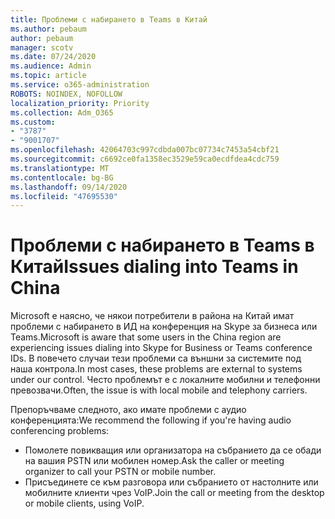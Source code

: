 ```yaml
---
title: Проблеми с набирането в Teams в Китай
ms.author: pebaum
author: pebaum
manager: scotv
ms.date: 07/24/2020
ms.audience: Admin
ms.topic: article
ms.service: o365-administration
ROBOTS: NOINDEX, NOFOLLOW
localization_priority: Priority
ms.collection: Adm_O365
ms.custom:
- "3787"
- "9001707"
ms.openlocfilehash: 42064703c997cdbda007bc07734c7453a54cbf21
ms.sourcegitcommit: c6692ce0fa1358ec3529e59ca0ecdfdea4cdc759
ms.translationtype: MT
ms.contentlocale: bg-BG
ms.lasthandoff: 09/14/2020
ms.locfileid: "47695530"
---
```

# <a name="issues-dialing-into-teams-in-china"></a><span data-ttu-id="b1b09-102">Проблеми с набирането в Teams в Китай</span><span class="sxs-lookup"><span data-stu-id="b1b09-102">Issues dialing into Teams in China</span></span>

<span data-ttu-id="b1b09-103">Microsoft е наясно, че някои потребители в района на Китай имат проблеми с набирането в ИД на конференция на Skype за бизнеса или Teams.</span><span class="sxs-lookup"><span data-stu-id="b1b09-103">Microsoft is aware that some users in the China region are experiencing issues dialing into Skype for Business or Teams conference IDs.</span></span> <span data-ttu-id="b1b09-104">В повечето случаи тези проблеми са външни за системите под наша контрола.</span><span class="sxs-lookup"><span data-stu-id="b1b09-104">In most cases, these problems are external to systems under our control.</span></span> <span data-ttu-id="b1b09-105">Често проблемът е с локалните мобилни и телефонни превозвачи.</span><span class="sxs-lookup"><span data-stu-id="b1b09-105">Often, the issue is with local mobile and telephony carriers.</span></span>

<span data-ttu-id="b1b09-106">Препоръчваме следното, ако имате проблеми с аудио конференцията:</span><span class="sxs-lookup"><span data-stu-id="b1b09-106">We recommend the following if you're having audio conferencing problems:</span></span>

-   <span data-ttu-id="b1b09-107">Помолете повикващия или организатора на събранието да се обади на вашия PSTN или мобилен номер.</span><span class="sxs-lookup"><span data-stu-id="b1b09-107">Ask the caller or meeting organizer to call your PSTN or mobile number.</span></span>
-   <span data-ttu-id="b1b09-108">Присъединете се към разговора или събранието от настолните или мобилните клиенти чрез VoIP.</span><span class="sxs-lookup"><span data-stu-id="b1b09-108">Join the call or meeting from the desktop or mobile clients, using VoIP.</span></span>